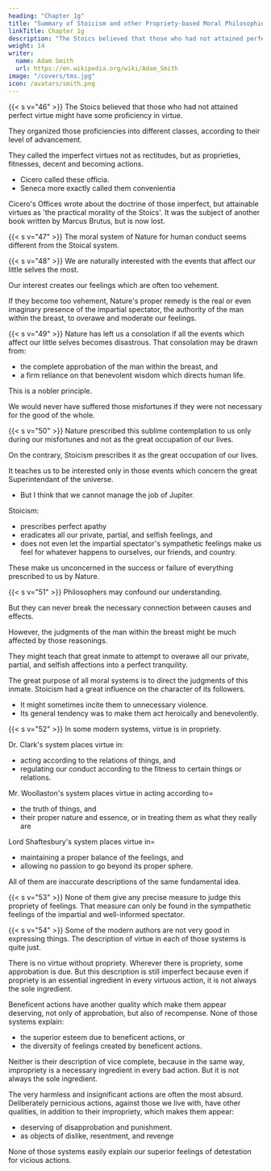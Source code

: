 ```yaml
---
heading: "Chapter 1g"
title: "Summary of Stoicism and other Propriety-based Moral Philosophies"
linkTitle: Chapter 1g
description: "The Stoics believed that those who had not attained perfect virtue might have some proficiency in virtue"
weight: 14
writer:
  name: Adam Smith
  url: https://en.wikipedia.org/wiki/Adam_Smith
image: "/covers/tms.jpg"
icon: /avatars/smith.png
---
```




{{< s v="46" >}} The Stoics believed that those who had not attained perfect virtue might have some proficiency in virtue. 

They organized those proficiencies into different classes, according to their level of advancement. 

They called the imperfect virtues not as rectitudes, but as proprieties, fitnesses, decent and becoming actions.
- Cicero called these officia. 
- Seneca more exactly called them convenientia

Cicero's Offices wrote about the doctrine of those imperfect, but attainable virtues as 'the practical morality of the Stoics'. It was the subject of another book written by Marcus Brutus, but is now lost.
 
 
{{< s v="47" >}} The moral system of Nature for human conduct seems different from the Stoical system.

 
{{< s v="48" >}} We are naturally interested with the events that affect our little selves the most. 

Our interest creates our feelings which are often too vehement.

If they become too vehement, Nature's proper remedy is the real or even imaginary presence of the impartial spectator, the authority of the man within the breast, to overawe and moderate our feelings.

 
{{< s v="49" >}} Nature has left us a consolation if all the events which affect our little selves becomes disastrous. That consolation may be drawn from:
- the complete approbation of the man within the breast, and
- a firm reliance on that benevolent wisdom which directs human life.

This is a nobler principle. 

We would never have suffered those misfortunes if they were not necessary for the good of the whole.
 

{{< s v="50" >}} Nature prescribed this sublime contemplation to us only during our misfortunes and not as the great occupation of our lives. 

On the contrary, Stoicism prescribes it as the great occupation of our lives.

It teaches us to be interested only in those events which concern the great Superintendant of the universe. 
- But I think that we cannot manage the job of Jupiter.

Stoicism:
- prescribes perfect apathy
- eradicates all our private, partial, and selfish feelings, and
- does not even let the impartial spectator's sympathetic feelings make us feel for whatever happens to ourselves, our friends, and country.

These make us unconcerned in the success or failure of everything prescribed to us by Nature.


{{< s v="51" >}} Philosophers may confound our understanding.

But they can never break the necessary connection between causes and effects.

<!-- Despite all the reasonings of Stoicism, the causes which naturally excite our feelings would produce their effects on each individual according to his actual sensibility. -->

However, the judgments of the man within the breast might be much affected by those reasonings.

They might teach that great inmate to attempt to overawe all our private, partial, and selfish affections into a perfect tranquility.

The great purpose of all moral systems is to direct the judgments of this inmate. Stoicism had a great influence on the character of its followers.
- It might sometimes incite them to unnecessary violence.
- Its general tendency was to make them act heroically and benevolently.
 
<!-- Other moral systems which put virtue as propriety -->


{{< s v="52" >}} In some modern systems, virtue is in propriety. 

Dr. Clark's system places virtue in:
- acting according to the relations of things, and
- regulating our conduct according to the fitness to certain things or relations.

Mr. Woollaston's system places virtue in acting according to= 
- the truth of things, and
- their proper nature and essence, or in treating them as what they really are

Lord Shaftesbury's system places virtue in= 
- maintaining a proper balance of the feelings, and
- allowing no passion to go beyond its proper sphere.

All of them are inaccurate descriptions of the same fundamental idea.

 

{{< s v="53" >}} None of them give any precise measure to judge this propriety of feelings. That measure can only be found in the sympathetic feelings of the impartial and well-informed spectator.
 

{{< s v="54" >}} Some of the modern authors are not very good in expressing things. The description of virtue in each of those systems is quite just.

There is no virtue without propriety. Wherever there is propriety, some approbation is due. But this description is still imperfect because even if propriety is an essential ingredient in every virtuous action, it is not always the sole ingredient.

Beneficent actions have another quality which make them appear deserving, not only of approbation, but also of recompense. None of those systems explain:
- the superior esteem due to beneficent actions, or
- the diversity of feelings created by beneficent actions.

Neither is their description of vice complete, because in the same way, impropriety is a necessary ingredient in every bad action. But it is not always the sole ingredient. 

The very harmless and insignificant actions are often the most absurd. Deliberately pernicious actions, against those we live with, have other qualities, in addition to their impropriety, which makes them appear:
- deserving of disapprobation and punishment.
- as objects of dislike, resentment, and revenge

None of those systems easily explain our superior feelings of detestation for vicious actions.
